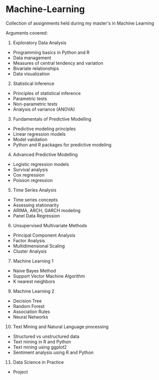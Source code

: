 # Machine-Learning

Collection of assignments held during my master's in Machine Learning

Arguments covered:

1. Exploratory Data Analysis
  - Programming basics in Python and R
  - Data management
  - Measures of central tendency and variation
  - Bivariate relationships
  - Data visualization

2. Statistical Inference
  - Principles of statistical inference
  - Parametric tests
  - Non-parametric tests
  - Analysis of variance (ANOVA)
    
3. Fundamentals of Predictive Modelling
  - Predictive modeling principles
  - Linear regression models
  - Model validation
  - Python and R packages for predictive modeling

4. Advanced Predictive Modelling
  - Logistic regression models
  - Survival analysis
  - Cox regression
  - Poisson regression
    
5. Time Series Analysis
  - Time series concepts
  - Assessing stationarity
  - ARIMA, ARCH, GARCH modeling
  - Panel Data Regression
    
6. Unsupervised Multivariate Methods
  - Principal Component Analysis
  - Factor Analysis
  - Multidimensional Scaling
  - Cluster Analysis
    
7. Machine Learning 1
  - Naive Bayes Method
  - Support Vector Machine Algorithm
  - K nearest neighbors
    
9. Machine Learning 2
  - Decision Tree
  - Random Forest
  - Association Rules
  - Neural Networks
    
10. Text Mining and Natural Language processing
  - Structured vs unstructured data
  - Text mining in R and Python
  - Text mining using ggplot2
  - Sentiment analysis using R and Python
    
11. Data Science in Practice
  - Project
